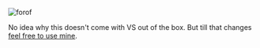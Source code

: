 ![forof](https://user-images.githubusercontent.com/4363170/121788365-baf8a380-cbdd-11eb-90b6-41cf1ce62cdd.gif)

No idea why this doesn't come with VS out of the box. But till that changes [feel free to use mine](https://marketplace.visualstudio.com/items?itemName=TKharaishvili.ForOfSnippet).
